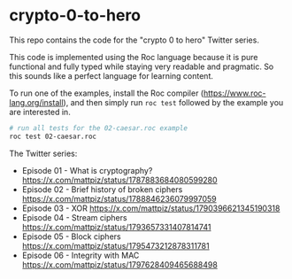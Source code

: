 # crypto-0-to-hero

This repo contains the code for the "crypto 0 to hero" Twitter series.

This code is implemented using the Roc language because it is
pure functional and fully typed while staying very readable and pragmatic.
So this sounds like a perfect language for learning content.

To run one of the examples, install the Roc compiler (https://www.roc-lang.org/install), and then simply run `roc test` followed by the example you are interested in.

```sh
# run all tests for the 02-caesar.roc example
roc test 02-caesar.roc
```

The Twitter series:

- Episode 01 - What is cryptography? https://x.com/mattpiz/status/1787883684080599280
- Episode 02 - Brief history of broken ciphers https://x.com/mattpiz/status/1788846236079997059
- Episode 03 - XOR https://x.com/mattpiz/status/1790396621345190318
- Episode 04 - Stream ciphers https://x.com/mattpiz/status/1793657331407814741
- Episode 05 - Block ciphers https://x.com/mattpiz/status/1795473212878311781
- Episode 06 - Integrity with MAC https://x.com/mattpiz/status/1797628409465688498
